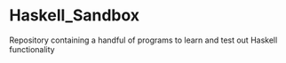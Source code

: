 # Haskell_Sandbox
Repository containing a handful of programs to learn and test out Haskell functionality
